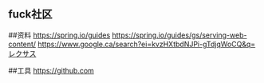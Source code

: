 ## fuck社区
##资料
https://spring.io/guides
https://spring.io/guides/gs/serving-web-content/
https://www.google.ca/search?ei=kvzHXtbdNJPi-gTdjqWoCQ&q=レクサス

##工具
https://github.com

